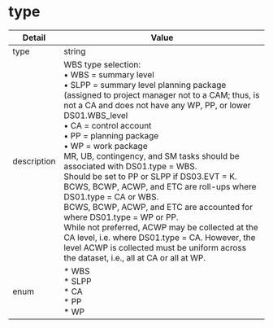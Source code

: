 # type
| Detail | Value |
| ------ | ----- |
| type | string |
| description | WBS type selection: <br/> • WBS = summary level<br/> • SLPP = summary level planning package (assigned to project manager not to a CAM; thus, is not a CA and does not have any WP, PP, or lower DS01.WBS_level<br/> • CA = control account<br/> • PP = planning package<br/> • WP = work package<br/> MR, UB, contingency, and SM tasks should be associated with DS01.type = WBS.<br/> Should be set to PP or SLPP if DS03.EVT = K.<br/> BCWS, BCWP, ACWP, and ETC are roll-ups where DS01.type = CA or WBS.<br/> BCWS, BCWP, ACWP, and ETC are accounted for where DS01.type = WP or PP.<br/> While not preferred, ACWP may be collected at the CA level, i.e. where DS01.type = CA. However, the level ACWP is collected must be uniform across the dataset, i.e., all at CA or all at WP. |
| enum | * WBS<br/>* SLPP<br/>* CA<br/>* PP<br/>* WP |
